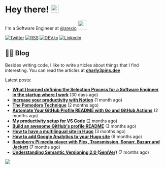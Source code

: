 
# Hey there! <img src="https://media.giphy.com/media/hvRJCLFzcasrR4ia7z/giphy.gif" width="25px">

I'm a Software Engineer at <a href="https://github.com/arexio">@arexio</a> <img src="https://media.giphy.com/media/WUlplcMpOCEmTGBtBW/giphy.gif" width="30">

[![Twitter](https://img.shields.io/badge/Twitter-1DA1F2?style=for-the-badge&logo=twitter&logoColor=white)](https://twitter.com/intent/follow?screen_name=charly3pins)
[![RSS](https://img.shields.io/badge/RSS-FFA500?style=for-the-badge&logo=rss&logoColor=white)](https://charly3pins.dev)
[![DEV.to](https://img.shields.io/badge/dev.to-0A0A0A?style=for-the-badge&logo=dev.to&logoColor=white)](https://dev.to/charly3pins)
[![Linkedin](https://img.shields.io/badge/LinkedIn-0077B5?style=for-the-badge&logo=linkedin&logoColor=white)](https://www.linkedin.com/in/carlesfuste/)

## 👨‍💻 Blog

Besides writing code, I like to write articles about things that I find interesting. You can read the articles at **[charly3pins.dev](https://charly3pins.dev)**

Latest posts:
- **[What I learned defining the Selection Process for a Software Engineer in the startup where I work](https://charly3pins.dev/blog/what-i-learned-defining-the-selection-process-for-a-software-engineer-in-the-startup-where-i-work/)** (30 days ago)
- **[Increase your productivity with Notion](https://charly3pins.dev/blog/increase-your-productivity-with-notion/)** (1 month ago)
- **[The Pomodoro Technique](https://charly3pins.dev/blog/the-pomodoro-technique/)** (2 months ago)
- **[Automate Your GitHub Profile README with Go and GitHub Actions](https://charly3pins.dev/blog/automate-your-github-profile-readme-with-go-and-github-actions/)** (2 months ago)
- **[My productivity setup for VS Code](https://charly3pins.dev/blog/my-productivity-setup-for-vs-code/)** (2 months ago)
- **[Build an awesome GitHub's profile README](https://charly3pins.dev/blog/build-an-awesome-github-profile-readme/)** (3 months ago)
- **[How to have a multilingual site in Hugo](https://charly3pins.dev/blog/how-to-have-a-multilingual-site-in-hugo/)** (3 months ago)
- **[How to add Google Analytics to your Hugo site](https://charly3pins.dev/blog/how-to-add-google-analytics-to-your-hugo-site/)** (6 months ago)
- **[Raspberry Pi media player with Plex, Transmission, Sonarr, Bazarr and Jackett](https://charly3pins.dev/blog/raspberry-pi-media-player-with-plex-transmission-sonarr-bazarr-and-jackett/)** (7 months ago)
- **[Understanding Semantic Versioning 2.0 (SemVer)](https://charly3pins.dev/blog/understanding-semantic-versionin-2.0-semver/)** (7 months ago)


![](https://media.giphy.com/media/OPYnG3Xf8zLag/giphy.gif)